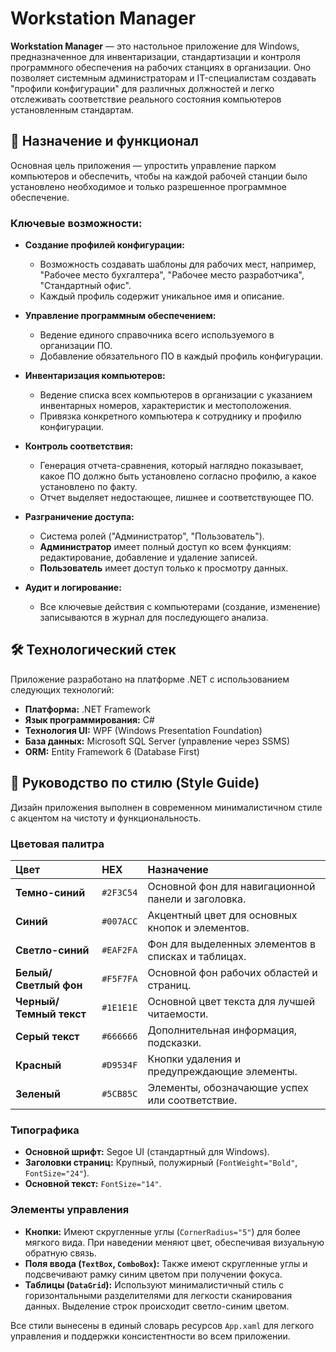 ﻿# Workstation Manager

**Workstation Manager** — это настольное приложение для Windows, предназначенное для инвентаризации, стандартизации и контроля программного обеспечения на рабочих станциях в организации. Оно позволяет системным администраторам и IT-специалистам создавать "профили конфигурации" для различных должностей и легко отслеживать соответствие реального состояния компьютеров установленным стандартам.


## 🚀 Назначение и функционал

Основная цель приложения — упростить управление парком компьютеров и обеспечить, чтобы на каждой рабочей станции было установлено необходимое и только разрешенное программное обеспечение.

### Ключевые возможности:

*   **Создание профилей конфигурации:**
    *   Возможность создавать шаблоны для рабочих мест, например, "Рабочее место бухгалтера", "Рабочее место разработчика", "Стандартный офис".
    *   Каждый профиль содержит уникальное имя и описание.

*   **Управление программным обеспечением:**
    *   Ведение единого справочника всего используемого в организации ПО.
    *   Добавление обязательного ПО в каждый профиль конфигурации.

*   **Инвентаризация компьютеров:**
    *   Ведение списка всех компьютеров в организации с указанием инвентарных номеров, характеристик и местоположения.
    *   Привязка конкретного компьютера к сотруднику и профилю конфигурации.

*   **Контроль соответствия:**
    *   Генерация отчета-сравнения, который наглядно показывает, какое ПО должно быть установлено согласно профилю, а какое установлено по факту.
    *   Отчет выделяет недостающее, лишнее и соответствующее ПО.

*   **Разграничение доступа:**
    *   Система ролей ("Администратор", "Пользователь").
    *   **Администратор** имеет полный доступ ко всем функциям: редактирование, добавление и удаление записей.
    *   **Пользователь** имеет доступ только к просмотру данных.

*   **Аудит и логирование:**
    *   Все ключевые действия с компьютерами (создание, изменение) записываются в журнал для последующего анализа.

## 🛠️ Технологический стек

Приложение разработано на платформе .NET с использованием следующих технологий:

*   **Платформа:** .NET Framework
*   **Язык программирования:** C#
*   **Технология UI:** WPF (Windows Presentation Foundation)
*   **База данных:** Microsoft SQL Server (управление через SSMS)
*   **ORM:** Entity Framework 6 (Database First)

## 🎨 Руководство по стилю (Style Guide)

Дизайн приложения выполнен в современном минималистичном стиле с акцентом на чистоту и функциональность.

### Цветовая палитра

| Цвет                   | HEX       | Назначение                                         |
| :--------------------- | :-------- | :------------------------------------------------- |
| **Темно-синий**        | `#2F3C54` | Основной фон для навигационной панели и заголовка. |
| **Синий**              | `#007ACC` | Акцентный цвет для основных кнопок и элементов.    |
| **Светло-синий**       | `#EAF2FA` | Фон для выделенных элементов в списках и таблицах. |
| **Белый/Светлый фон**  | `#F5F7FA` | Основной фон рабочих областей и страниц.           |
| **Черный/Темный текст**| `#1E1E1E` | Основной цвет текста для лучшей читаемости.        |
| **Серый текст**        | `#666666` | Дополнительная информация, подсказки.              |
| **Красный**            | `#D9534F` | Кнопки удаления и предупреждающие элементы.        |
| **Зеленый**            | `#5CB85C` | Элементы, обозначающие успех или соответствие.     |

### Типографика

*   **Основной шрифт:** Segoe UI (стандартный для Windows).
*   **Заголовки страниц:** Крупный, полужирный (`FontWeight="Bold"`, `FontSize="24"`).
*   **Основной текст:** `FontSize="14"`.

### Элементы управления

*   **Кнопки:** Имеют скругленные углы (`CornerRadius="5"`) для более мягкого вида. При наведении меняют цвет, обеспечивая визуальную обратную связь.
*   **Поля ввода (`TextBox`, `ComboBox`):** Также имеют скругленные углы и подсвечивают рамку синим цветом при получении фокуса.
*   **Таблицы (`DataGrid`):** Используют минималистичный стиль с горизонтальными разделителями для легкости сканирования данных. Выделение строк происходит светло-синим цветом.

Все стили вынесены в единый словарь ресурсов `App.xaml` для легкого управления и поддержки консистентности во всем приложении.